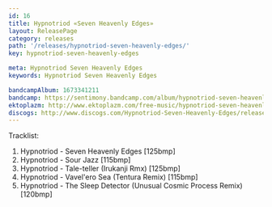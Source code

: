 ```yaml
---
id: 16
title: Hypnotriod «Seven Heavenly Edges»
layout: ReleasePage
category: releases
path: '/releases/hypnotriod-seven-heavenly-edges/'
key: hypnotriod-seven-heavenly-edges

meta: Hypnotriod Seven Heavenly Edges
keywords: Hypnotriod Seven Heavenly Edges

bandcampAlbum: 1673341211
bandcamp: https://sentimony.bandcamp.com/album/hypnotriod-seven-heavenly-edges
ektoplazm: http://www.ektoplazm.com/free-music/hypnotriod-seven-heavenly-edges
discogs: http://www.discogs.com/Hypnotriod-Seven-Heavenly-Edges/release/3618882
---
```


Tracklist:

01. Hypnotriod - Seven Heavenly Edges [125bmp] 
02. Hypnotriod - Sour Jazz [115bmp] 
03. Hypnotriod - Tale-teller (Irukanji Rmx) [125bmp] 
04. Hypnotriod - Vavel'ero Sea (Tentura Remix) [115bmp] 
05. Hypnotriod - The Sleep Detector (Unusual Cosmic Process Remix) [120bmp]
